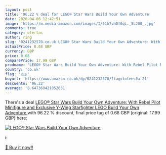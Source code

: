 ```yaml
---
layout: post
title: '96.22 % deal for LEGO® Star Wars Build Your Own Adventure'
date: 2020-04-06 12:42:51
image: 'https://m.media-amazon.com/images/I/51h7vhDf0qL._SL200_.jpg'
comments: true
category: ofertas
author: ring
slug: '0241232570-co.uk LEGO® Star Wars Build Your Own Adventure: With Rebel Pilot Minifigure and Exclusive Y-Wing Starfighter  LEGO Build Your Own Adventure '
actualPrice: 0.68 GBP
currency: GBP
price: 0.68
comparePrice: 17.99 GBP
prodname: 'LEGO® Star Wars Build Your Own Adventure: With Rebel Pilot Minifigure and Exclusive Y-Wing Starfighter  LEGO Build Your Own Adventure '
country: 'co.uk'
flag: '🇬🇧'
buyurl: 'https://www.amazon.co.uk/dp/0241232570/?tag=tolees0a-21'
descuento: '96.22'
average: '8.647368421052631'
---
```


There's a deal [LEGO® Star Wars Build Your Own Adventure: With Rebel Pilot Minifigure and Exclusive Y-Wing Starfighter  LEGO Build Your Own Adventure ](https://www.amazon.co.uk/dp/0241232570/?tag=tolees0a-21)  with  96.22 % discount, final price tag of  0.68 GBP (original: 17.99 GBP) here:

[![LEGO® Star Wars Build Your Own Adventure](https://m.media-amazon.com/images/I/51h7vhDf0qL._SL200_.jpg)](https://www.amazon.co.uk/dp/0241232570/?tag=tolees0a-21)

ℹ️:


[🛒 Buy it now!!](https://www.amazon.co.uk/dp/0241232570/?tag=tolees0a-21)
